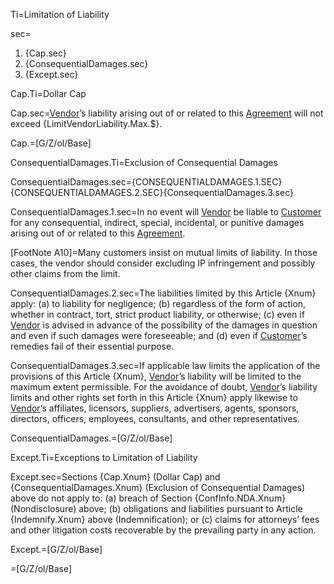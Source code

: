 Ti=Limitation of Liability

sec=<ol><li>{Cap.sec}<li>{ConsequentialDamages.sec}<li>{Except.sec}</ol>

Cap.Ti=Dollar Cap

Cap.sec=<a class='definedterm' href='#Def.Vendor.sec'>Vendor</a>’s liability arising out of or related to this <a class='definedterm' href='#Def.Agreement.sec'>Agreement</a> will not exceed {LimitVendorLiability.Max.$}.

Cap.=[G/Z/ol/Base]

ConsequentialDamages.Ti=Exclusion of Consequential Damages

ConsequentialDamages.sec=<span style="text-transform:uppercase">{ConsequentialDamages.1.sec}</span> <span style="text-transform:uppercase">{ConsequentialDamages.2.sec}</span>{ConsequentialDamages.3.sec}

ConsequentialDamages.1.sec=In no event will <a class='definedterm' href='#Def.Vendor.sec'>Vendor</a> be liable to <a class='definedterm' href='#Def.Customer.sec'>Customer</a> for any consequential, indirect, special, incidental, or punitive damages arising out of or related to this <a class='definedterm' href='#Def.Agreement.sec'>Agreement</a>.

[FootNote A10]=Many customers insist on mutual limits of liability. In those cases, the vendor should consider excluding IP infringement and possibly other claims from the limit.

ConsequentialDamages.2.sec=The liabilities limited by this Article {Xnum} apply: (a) to liability for negligence; (b) regardless of the form of action, whether in contract, tort, strict product liability, or otherwise; (c) even if <a class='definedterm' href='#Def.Vendor.sec'>Vendor</a> is advised in advance of the possibility of the damages in question and even if such damages were foreseeable; and (d) even if <a class='definedterm' href='#Def.Customer.sec'>Customer</a>’s remedies fail of their essential purpose.

ConsequentialDamages.3.sec=If applicable law limits the application of the provisions of this Article {Xnum}, <a class='definedterm' href='#Def.Vendor.sec'>Vendor</a>’s liability will be limited to the maximum extent permissible. For the avoidance of doubt, <a class='definedterm' href='#Def.Vendor.sec'>Vendor</a>’s liability limits and other rights set forth in this Article {Xnum} apply likewise to <a class='definedterm' href='#Def.Vendor.sec'>Vendor</a>’s affiliates, licensors, suppliers, advertisers, agents, sponsors, directors, officers, employees, consultants, and other representatives.

ConsequentialDamages.=[G/Z/ol/Base]

Except.Ti=Exceptions to Limitation of Liability

Except.sec=Sections {Cap.Xnum} (Dollar Cap) and {ConsequentialDamages.Xnum} (Exclusion of Consequential Damages) above do not apply to: (a) breach of Section {ConfInfo.NDA.Xnum} (Nondisclosure) above; (b) obligations and liabilities pursuant to Article {Indemnify.Xnum} above (Indemnification); or (c) claims for attorneys’ fees and other litigation costs recoverable by the prevailing party in any action.

Except.=[G/Z/ol/Base]

=[G/Z/ol/Base]